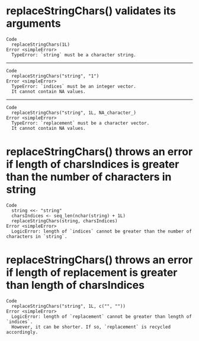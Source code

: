 # replaceStringChars() validates its arguments

    Code
      replaceStringChars(1L)
    Error <simpleError>
      TypeError: `string` must be a character string.

---

    Code
      replaceStringChars("string", "1")
    Error <simpleError>
      TypeError: `indices` must be an integer vector.
      It cannot contain NA values.

---

    Code
      replaceStringChars("string", 1L, NA_character_)
    Error <simpleError>
      TypeError: `replacement` must be a character vector.
      It cannot contain NA values.

# replaceStringChars() throws an error if length of charsIndices is greater than the number of characters in string

    Code
      string <<- "string"
      charsIndices <- seq_len(nchar(string) + 1L)
      replaceStringChars(string, charsIndices)
    Error <simpleError>
      LogicError: length of `indices` cannot be greater than the number of characters in `string`.

# replaceStringChars() throws an error if length of replacement is greater than length of charsIndices

    Code
      replaceStringChars("string", 1L, c("", ""))
    Error <simpleError>
      LogicError: length of `replacement` cannot be greater than length of `indices`.
      However, it can be shorter. If so, `replacement` is recycled accordingly.


